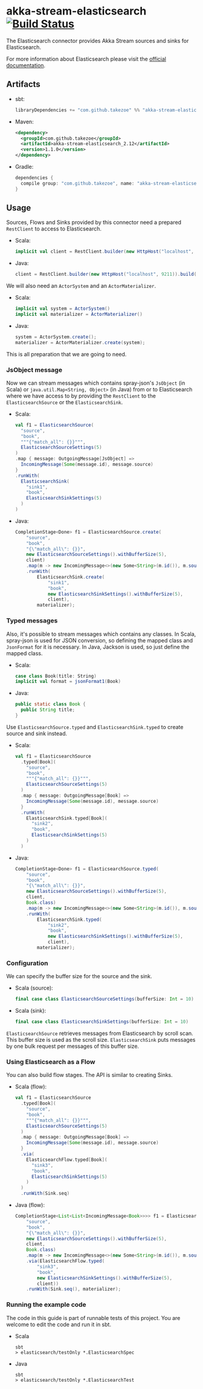 akka-stream-elasticsearch [![Build Status](https://travis-ci.org/takezoe/akka-stream-elasticsearch.svg?branch=master)](https://travis-ci.org/takezoe/akka-stream-elasticsearch)
========
The Elasticsearch connector provides Akka Stream sources and sinks for Elasticsearch.

For more information about Elasticsearch please visit the [official documentation](https://www.elastic.co/guide/index.html).

## Artifacts

- sbt:

  ```scala
  libraryDependencies += "com.github.takezoe" %% "akka-stream-elasticsearch" % "1.1.0"
  ```

- Maven:

  ```xml
  <dependency>
    <groupId>com.github.takezoe</groupId>
    <artifactId>akka-stream-elasticsearch_2.12</artifactId>
    <version>1.1.0</version>
  </dependency>
  ```

- Gradle:

  ```gradle
  dependencies {
    compile group: "com.github.takezoe", name: "akka-stream-elasticsearch_2.12", version: "1.1.0"
  }
  ```

## Usage

Sources, Flows and Sinks provided by this connector need a prepared `RestClient` to access to Elasticsearch.

- Scala:

  ```scala
  implicit val client = RestClient.builder(new HttpHost("localhost", 9201)).build()
  ```

- Java:

  ```java
  client = RestClient.builder(new HttpHost("localhost", 9211)).build();
  ```

We will also need an `ActorSystem` and an `ActorMaterializer`.

- Scala:

  ```scala
  implicit val system = ActorSystem()
  implicit val materializer = ActorMaterializer()
  ```

- Java:

  ```java
  system = ActorSystem.create();
  materializer = ActorMaterializer.create(system);
  ```

This is all preparation that we are going to need.

### JsObject message

Now we can stream messages which contains spray-json's `JsObject` (in Scala) or `java.util.Map<String, Object>` (in Java) 
from or to Elasticsearch where we have access to by providing the `RestClient` to the `ElasticsearchSource` or the `ElasticsearchSink`.

- Scala:

  ```scala
  val f1 = ElasticsearchSource(
    "source",
    "book",
    """{"match_all": {}}""",
    ElasticsearchSourceSettings(5)
  )
  .map { message: OutgoingMessage[JsObject] =>
    IncomingMessage(Some(message.id), message.source)
  }
  .runWith(
    ElasticsearchSink(
      "sink1",
      "book",
      ElasticsearchSinkSettings(5)
    )
  )
  ```

- Java:

  ```java
  CompletionStage<Done> f1 = ElasticsearchSource.create(
      "source",
      "book",
      "{\"match_all\": {}}",
      new ElasticsearchSourceSettings().withBufferSize(5),
      client)
      .map(m -> new IncomingMessage<>(new Some<String>(m.id()), m.source()))
      .runWith(
          ElasticsearchSink.create(
              "sink1",
              "book",
              new ElasticsearchSinkSettings().withBufferSize(5),
              client),
          materializer);
  ```

### Typed messages

Also, it's possible to stream messages which contains any classes. In Scala, spray-json is used for JSON conversion, 
so defining the mapped class and `JsonFormat` for it is necessary. In Java, Jackson is used, so just define the mapped class.

- Scala:

  ```scala
  case class Book(title: String)
  implicit val format = jsonFormat1(Book)
  ```

- Java:

  ```java
  public static class Book {
    public String title;
  }
  ```

Use `ElasticsearchSource.typed` and `ElasticsearchSink.typed` to create source and sink instead.

- Scala:

  ```scala
  val f1 = ElasticsearchSource
    .typed[Book](
      "source",
      "book",
      """{"match_all": {}}""",
      ElasticsearchSourceSettings(5)
    )
    .map { message: OutgoingMessage[Book] =>
      IncomingMessage(Some(message.id), message.source)
    }
    .runWith(
      ElasticsearchSink.typed[Book](
        "sink2",
        "book",
        ElasticsearchSinkSettings(5)
      )
    )
  ```

- Java:

  ```java
  CompletionStage<Done> f1 = ElasticsearchSource.typed(
      "source",
      "book",
      "{\"match_all\": {}}",
      new ElasticsearchSourceSettings().withBufferSize(5),
      client,
      Book.class)
      .map(m -> new IncomingMessage<>(new Some<String>(m.id()), m.source()))
      .runWith(
          ElasticsearchSink.typed(
              "sink2",
              "book",
              new ElasticsearchSinkSettings().withBufferSize(5),
              client),
          materializer);
  ```

### Configuration

We can specify the buffer size for the source and the sink.

- Scala (source):

  ```scala
  final case class ElasticsearchSourceSettings(bufferSize: Int = 10)
  ```

- Scala (sink):

  ```scala
  final case class ElasticsearchSinkSettings(bufferSize: Int = 10)
  ```

`ElasticsearchSource` retrieves messages from Elasticsearch by scroll scan. This buffer size is used as the scroll size.
`ElasticsearchSink` puts messages by one bulk request per messages of this buffer size.

### Using Elasticsearch as a Flow

You can also build flow stages. The API is similar to creating Sinks.

- Scala (flow):

  ```scala
  val f1 = ElasticsearchSource
    .typed[Book](
      "source",
      "book",
      """{"match_all": {}}""",
      ElasticsearchSourceSettings(5)
    )
    .map { message: OutgoingMessage[Book] =>
      IncomingMessage(Some(message.id), message.source)
    }
    .via(
      ElasticsearchFlow.typed[Book](
        "sink3",
        "book",
        ElasticsearchSinkSettings(5)
      )
    )
    .runWith(Sink.seq)
  ```

- Java (flow):

  ```java
  CompletionStage<List<List<IncomingMessage<Book>>>> f1 = ElasticsearchSource.typed(
      "source",
      "book",
      "{\"match_all\": {}}",
      new ElasticsearchSourceSettings().withBufferSize(5),
      client,
      Book.class)
      .map(m -> new IncomingMessage<>(new Some<String>(m.id()), m.source()))
      .via(ElasticsearchFlow.typed(
          "sink3",
          "book",
          new ElasticsearchSinkSettings().withBufferSize(5),
          client))
      .runWith(Sink.seq(), materializer);
  ```

### Running the example code

The code in this guide is part of runnable tests of this project. You are welcome to edit the code and run it in sbt.

- Scala

  ```
  sbt
  > elasticsearch/testOnly *.ElasticsearchSpec
  ```

- Java

  ```
  sbt
  > elasticsearch/testOnly *.ElasticsearchTest
  ```
